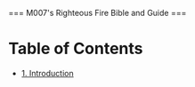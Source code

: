 === M007's Righteous Fire Bible and Guide ===

# Table of Contents

* [1. Introduction](introduction.md)
